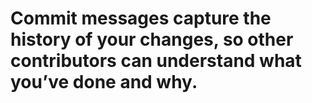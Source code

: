 # Commit messages capture the history of your changes, so other contributors can understand what you’ve done and why.
